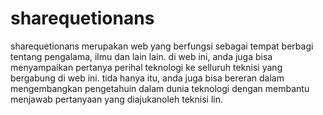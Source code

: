# sharequetionans
sharequetionans merupakan web yang berfungsi sebagai tempat berbagi tentang pengalama, ilmu dan lain lain. di web ini, anda juga bisa menyampaikan pertanya perihal teknologi ke selluruh teknisi yang bergabung di web ini. tida hanya itu, anda juga bisa bereran dalam mengembangkan pengetahuin dalam dunia teknologi dengan membantu menjawab pertanyaan yang diajukanoleh teknisi lin.
